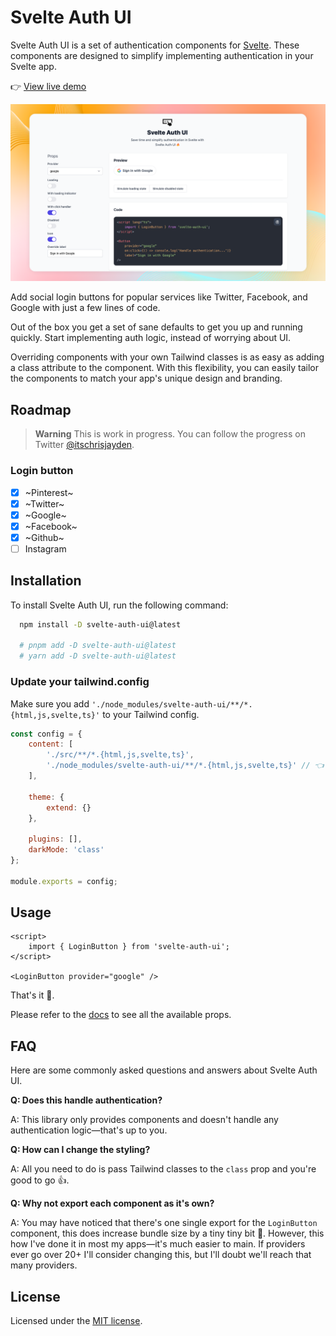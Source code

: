 # Svelte Auth UI

Svelte Auth UI is a set of authentication components for [Svelte](https://svelte.dev/). These components are designed to simplify implementing authentication in your Svelte app.

👉 [View live demo](https://svelte-auth-ui.vercel.app/)

![hero](https://github.com/multiplehats/svelte-auth-ui/raw/main/static/og.webp)

Add social login buttons for popular services like Twitter, Facebook, and Google with just a few lines of code.

Out of the box you get a set of sane defaults to get you up and running quickly. Start implementing auth logic, instead of worrying about UI.

Overriding components with your own Tailwind classes is as easy as adding a class attribute to the component. With this flexibility, you can easily tailor the components to match your app's unique design and branding.

## Roadmap

> **Warning**
> This is work in progress. You can follow the progress on Twitter [@itschrisjayden](https://twitter.com/itschrisjayden).

### Login button

- [x] ~Pinterest~
- [x] ~Twitter~
- [x] ~Google~
- [x] ~Facebook~
- [x] ~Github~
- [ ] Instagram

## Installation

To install Svelte Auth UI, run the following command:

```bash
  npm install -D svelte-auth-ui@latest

  # pnpm add -D svelte-auth-ui@latest
  # yarn add -D svelte-auth-ui@latest
```

### Update your tailwind.config

Make sure you add `'./node_modules/svelte-auth-ui/**/*.{html,js,svelte,ts}'` to your Tailwind config.

```js
const config = {
	content: [
		'./src/**/*.{html,js,svelte,ts}',
		'./node_modules/svelte-auth-ui/**/*.{html,js,svelte,ts}' // 👈 Add this line
	],

	theme: {
		extend: {}
	},

	plugins: [],
	darkMode: 'class'
};

module.exports = config;
```

## Usage

```svelte
<script>
	import { LoginButton } from 'svelte-auth-ui';
</script>

<LoginButton provider="google" />
```

That's it 🚀.

Please refer to the [docs](svelte-auth-ui.vercel.app) to see all the available props.

## FAQ
Here are some commonly asked questions and answers about Svelte Auth UI.


**Q: Does this handle authentication?**

A: This library only provides components and doesn't handle any authentication logic—that's up to you.

**Q: How can I change the styling?**

A: All you need to do is pass Tailwind classes to the `class` prop and you're good to go 👍.

**Q: Why not export each component as it's own?**

A: You may have noticed that there's one single export for the `LoginButton` component, this does increase bundle size by a tiny tiny bit 🤏. However, this how I've done it in most my apps—it's much easier to main. If providers ever go over 20+ I'll consider changing this, but I'll doubt we'll reach that many providers.

## License

Licensed under the [MIT license](https://github.com/shadcn/ui/blob/main/LICENSE.md).
